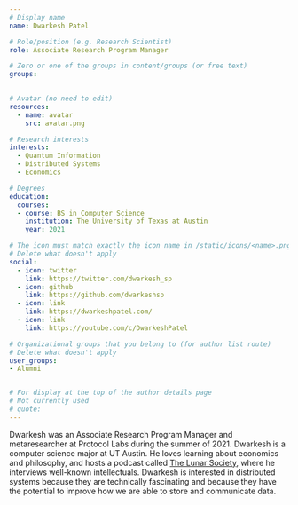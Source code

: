 ```yaml
---
# Display name
name: Dwarkesh Patel

# Role/position (e.g. Research Scientist)
role: Associate Research Program Manager

# Zero or one of the groups in content/groups (or free text)
groups:
  

# Avatar (no need to edit)
resources:
  - name: avatar
    src: avatar.png

# Research interests
interests:
  - Quantum Information
  - Distributed Systems
  - Economics

# Degrees
education:
  courses:
  - course: BS in Computer Science
    institution: The University of Texas at Austin
    year: 2021

# The icon must match exactly the icon name in /static/icons/<name>.png
# Delete what doesn't apply
social:
  - icon: twitter
    link: https://twitter.com/dwarkesh_sp
  - icon: github
    link: https://github.com/dwarkeshsp
  - icon: link
    link: https://dwarkeshpatel.com/    
  - icon: link
    link: https://youtube.com/c/DwarkeshPatel   

# Organizational groups that you belong to (for author list route)
# Delete what doesn't apply
user_groups:
- Alumni


# For display at the top of the author details page
# Not currently used
# quote:
---
```



Dwarkesh was an Associate Research Program Manager and metaresearcher at Protocol Labs during the summer of 2021. Dwarkesh is a computer science major at UT Austin. He loves learning about economics and philosophy, and hosts a podcast called [The Lunar Society](https://www.youtube.com/c/DwarkeshPatel), where he interviews well-known intellectuals. Dwarkesh is interested in distributed systems because they are technically fascinating and because they have the potential to improve how we are able to store and communicate data.
